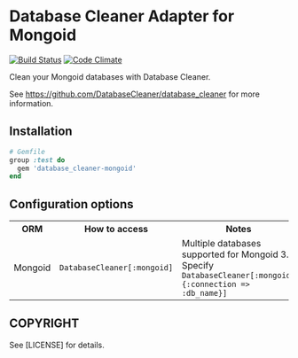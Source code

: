 # Database Cleaner Adapter for Mongoid

[![Build Status](https://travis-ci.org/DatabaseCleaner/database_cleaner-mongoid.svg?branch=master)](https://travis-ci.org/DatabaseCleaner/database_cleaner-mongoid)
[![Code Climate](https://codeclimate.com/github/DatabaseCleaner/database_cleaner-mongoid/badges/gpa.svg)](https://codeclimate.com/github/DatabaseCleaner/database_cleaner-mongoid)

Clean your Mongoid databases with Database Cleaner.

See https://github.com/DatabaseCleaner/database_cleaner for more information.

## Installation

```ruby
# Gemfile
group :test do
  gem 'database_cleaner-mongoid'
end
```

## Configuration options

<table>
  <tbody>
    <tr>
      <th>ORM</th>
      <th>How to access</th>
      <th>Notes</th>
    </tr>
    <tr>
      <td> Mongoid</td>
      <td> <code>DatabaseCleaner[:mongoid]</code></td>
      <td> Multiple databases supported for Mongoid 3. Specify <code>DatabaseCleaner[:mongoid, {:connection =&gt; :db_name}]</code> </td>
    </tr>
  </tbody>
</table>

## COPYRIGHT

See [LICENSE] for details.
